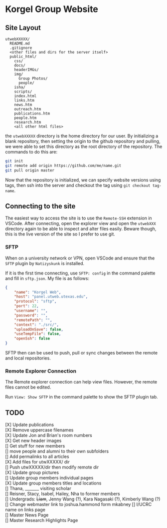 # Korgel Group Website

## Site Layout

```plaintext
utwebXXXXX/
  README.md
  .gitignore
  <other files and dirs for the server itself>
  public_html/
    css/
    docs/
    headerIMGs/
    img/
      Group Photos/
      people/
    isha/
    scripts/
    index.html
    links.htm
    news.htm
    outreach.htm
    publications.htm
    people.htm
    research.htm
    <all other html files>
```

the `utwebXXXXX` directory is the home directory for our user. By initializing a
blank repository, then setting the origin to the github repository and pulling,
we were able to set this directory as the root directory of the repository. The commands
to do this are:

```bash
git init
git remote add origin https://github.com/me/name.git
git pull origin master
```

Now that the repository is initialized, we can specify website versions using tags,
then ssh into the server and checkout the tag using `git checkout tag-name`.

## Connecting to the site

The easiest way to access the site is to use the `Remote-SSH` extension in VSCode.
After connecting, open the explorer view and open the `utwebXXX` directory again to
be able to inspect and alter files easily. Beware though, this is the live version
of the site so I prefer to use git.

### SFTP

When on a university network or VPN, open VSCode and ensure that the `SFTP` plugin by `Natizyskunk` is installed.

If it is the first time connecting, use `SFTP: config` in the command palette and fill in `sftp.json`. My file is as follows:

```json
{
    "name": "Korgel Web",
    "host": "panel.utweb.utexas.edu",
    "protocol": "sftp",
    "port": 22,
    "username": "",
    "password": "",
    "remotePath": "",
    "context": "./src/",
    "uploadOnSave": false,
    "useTempFile": false,
    "openSsh": false
}
```

SFTP then can be used to push, pull or sync changes between the remote and local repositories.

### Remote Explorer Connection

The Remote explorer connection can help view files. However, the remote files cannot be edited.

Run `View: Show SFTP` in the command palette to show the SFTP plugin tab.

## TODO

[X] Update publications  
[X] Remove uppercase filenames  
[X] Update Jon and Brian's room numbers  
[X] Get new header images  
[] Get stuff for new members  
[] move people and alumni to their own subfolders  
[] Add permalinks to all articles  
[X] Add files for utwXXXXX/ dir  
[] Push utwXXXXX/dir then modify remote dir  
[X] Update group pictures  
[] Update group members individual pages  
[X] Update group members titles and locations  
[] Thana, _______ visiting scholar  
[] Reisner, Stacy, Isabel, Hailey, Nha to former members  
[] Undergrads: ~~Liam~~, Jenny Wang (?), Kara Nagasaki (?), Kimberly Wang (?)  
[] Change webmaster link to joshua.hammond form mkabney
[] I/UCRC name on links page  
[] Master News Page  
[] Master Research Highlights Page   
